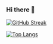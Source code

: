 ### Hi there 👋

[![GitHub Streak](http://github-readme-streak-stats.herokuapp.com?user=solovevayaroslavna&theme=dark&date_format=M%20j%5B%2C%20Y%5D)](https://git.io/streak-stats)

[![Top Langs](https://github-readme-stats.vercel.app/api/top-langs/?username=solovevayaroslavna&layout=compact&theme=vision-friendly-dark)](https://github.com/anuraghazra/github-readme-stats)

<!--
**solovevayaroslavna/solovevayaroslavna** is a ✨ _special_ ✨ repository because its `README.md` (this file) appears on your GitHub profile.

Here are some ideas to get you started:

- 🔭 I’m currently working on ...
- 🌱 I’m currently learning ...
- 👯 I’m looking to collaborate on ...
- 🤔 I’m looking for help with ...
- 💬 Ask me about ...
- 📫 How to reach me: ...
- 😄 Pronouns: ...
- ⚡ Fun fact: ...
-->
